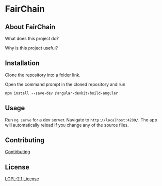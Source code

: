 # FairChain

## About FairChain

What does this project do?

Why is this project useful?


## Installation

Clone the repository into a folder link.

Open the command prompt in the cloned repository and run

`npm install --save-dev @angular-devkit/build-angular`

## Usage

Run `ng serve` for a dev server. Navigate to `http://localhost:4200/`. The app will automatically reload if you change any of the source files.


## Contributing

[Contirbuting](CONTRIBUTING)


## License

[LGPL-2.1 License](LICENSE)
